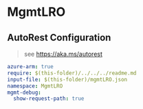 # MgmtLRO

## AutoRest Configuration

> see https://aka.ms/autorest

``` yaml
azure-arm: true
require: $(this-folder)/../../../readme.md
input-file: $(this-folder)/mgmtLRO.json
namespace: MgmtLRO
mgmt-debug:
  show-request-path: true
```
